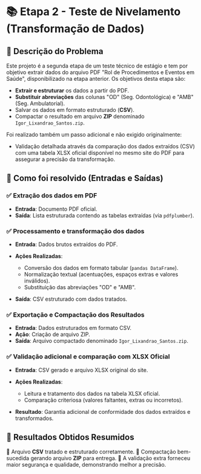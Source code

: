 # 📚 Etapa 2 - Teste de Nivelamento (Transformação de Dados)
## 📌 Descrição do Problema
Este projeto é a segunda etapa de um teste técnico de estágio e tem por objetivo extrair dados do arquivo PDF "Rol de Procedimentos e Eventos em Saúde", disponibilizado na etapa anterior. Os objetivos desta etapa são:
- **Extrair e estruturar** os dados a partir do PDF.
- **Substituir abreviações** das colunas "OD" (Seg. Odontológica) e "AMB" (Seg. Ambulatorial).
- Salvar os dados em formato estruturado (**CSV**).
- Compactar o resultado em arquivo **ZIP** denominado `Igor_Lixandrao_Santos.zip`.

Foi realizado também um passo adicional e não exigido originalmente:
- Validação detalhada através da comparação dos dados extraídos (CSV) com uma tabela XLSX oficial disponível no mesmo site do PDF para assegurar a precisão da transformação.

## 📌 Como foi resolvido (Entradas e Saídas)
### ✅ Extração dos dados em PDF
- **Entrada**: Documento PDF oficial.
- **Saída**: Lista estruturada contendo as tabelas extraídas (via `pdfplumber`).

### ✅ Processamento e transformação dos dados
- **Entrada**: Dados brutos extraídos do PDF.
- **Ações Realizadas**:
    - Conversão dos dados em formato tabular (`pandas DataFrame`).
    - Normalização textual (acentuações, espaços extras e valores inválidos).
    - Substituição das abreviações "OD" e "AMB".

- **Saída**: CSV estruturado com dados tratados.

### ✅ Exportação e Compactação dos Resultados
- **Entrada**: Dados estruturados em formato CSV.
- **Ação**: Criação de arquivo ZIP.
- **Saída**: Arquivo compactado denominado `Igor_Lixandrao_Santos.zip`.

### ✅ Validação adicional e comparação com XLSX Oficial
- **Entrada**: CSV gerado e arquivo XLSX original do site.
- **Ações Realizadas**:
    - Leitura e tratamento dos dados na tabela XLSX oficial.
    - Comparação criteriosa (valores faltantes, extras ou incorretos).

- **Resultado**: Garantia adicional de conformidade dos dados extraídos e transformados.

## 📌 Resultados Obtidos Resumidos
🔹 Arquivo **CSV** tratado e estruturado corretamente.
🔹 Compactação bem-sucedida gerando arquivo **ZIP** para entrega.
🔹 A validação extra forneceu maior segurança e qualidade, demonstrando melhor a precisão.
